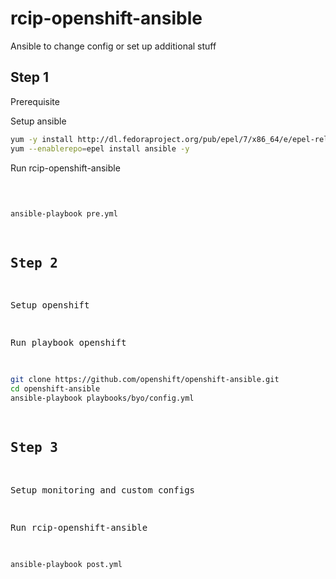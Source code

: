 # rcip-openshift-ansible
Ansible to change config or set up additional stuff


## Step 1
Prerequisite

Setup ansible
```bash
yum -y install http://dl.fedoraproject.org/pub/epel/7/x86_64/e/epel-release-7-5.noarch.rpm
yum --enablerepo=epel install ansible -y
```

Run rcip-openshift-ansible <pre>
```bash
ansible-playbook pre.yml
```


## Step 2
Setup openshift

Run playbook openshift
```bash
git clone https://github.com/openshift/openshift-ansible.git
cd openshift-ansible
ansible-playbook playbooks/byo/config.yml
```

## Step 3
Setup monitoring and custom configs

Run rcip-openshift-ansible <post>
```bash
ansible-playbook post.yml
```
